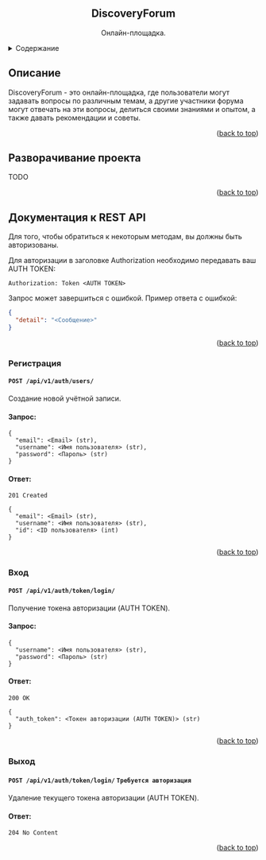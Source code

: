 <div id="top"></div>


<!-- PROJECT LOGO -->
<br />
<div align="center">

  <h2 align="center">DiscoveryForum</h2>

  <p align="center">
    Онлайн-площадка.
  </p>
</div>


<!-- TABLE OF CONTENTS -->
<details>
  <summary>Содержание</summary>
  <ol>
    <li>
      <a href="#описание">Описание</a>
    </li>
    <li>
      <a href="#разворачивание-проекта">Разворачивание проекта</a>
    </li>
    <li>
      <a href="#документация-к-rest-api">Документация к REST API</a>
    </li>
  </ol>
</details>


<!-- DESCRIPTION -->
## Описание

DiscoveryForum - это онлайн-площадка, где пользователи могут задавать вопросы по различным темам, а другие участники форума могут отвечать на эти вопросы, делиться своими знаниями и опытом, а также давать рекомендации и советы.

<p align="right">(<a href="#top">back to top</a>)</p>


<!-- DEPLOYMENT  -->
## Разворачивание проекта

TODO

<p align="right">(<a href="#top">back to top</a>)</p>


<!-- REST API DOCUMENTATION -->
## Документация к REST API

Для того, чтобы обратиться к некоторым методам, вы должны быть авторизованы.

Для авторизации в заголовке Authorization необходимо передавать ваш AUTH TOKEN:

```Authorization: Token <AUTH TOKEN>```

Запрос может завершиться с ошибкой. Пример ответа с ошибкой:

```json
{
  "detail": "<Сообщение>"
}
```

<p align="right">(<a href="#top">back to top</a>)</p>

### Регистрация

#### `POST /api/v1/auth/users/`

Создание новой учётной записи.

#### Запрос:
```json5
{
  "email": <Email> (str),
  "username": <Имя пользователя> (str),
  "password": <Пароль> (str)
}
```

#### Ответ:
```json5
201 Created

{
  "email": <Email> (str),
  "username": <Имя пользователя> (str),
  "id": <ID пользователя> (int)
}
```

<p align="right">(<a href="#top">back to top</a>)</p>

### Вход

#### `POST /api/v1/auth/token/login/`

Получение токена авторизации (AUTH TOKEN).

#### Запрос:
```json5
{
  "username": <Имя пользователя> (str),
  "password": <Пароль> (str)
}
```

#### Ответ:
```json5
200 OK

{
  "auth_token": <Токен авторизации (AUTH TOKEN)> (str)
}
```

<p align="right">(<a href="#top">back to top</a>)</p>

### Выход

#### `POST /api/v1/auth/token/login/` `Требуется авторизация`

Удаление текущего токена авторизации (AUTH TOKEN).

#### Ответ:
```json5
204 No Content
```

<p align="right">(<a href="#top">back to top</a>)</p>
